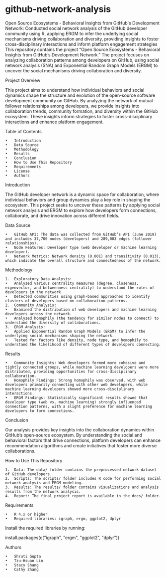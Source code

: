 # github-network-analysis
Open Source Ecosystems - Behavioral Insights from GitHub's Development Network: Conducted social network analysis of the GitHub developer community using R, applying ERGM to infer the underlying social mechanisms driving collaboration and diversity, providing insights to foster cross-disciplinary interactions and inform platform engagement strategies
This repository contains the project “Open Source Ecosystems - Behavioral Insights from GitHub’s Development Network.” The project focuses on analyzing collaboration patterns among developers on GitHub, using social network analysis (SNA) and Exponential Random Graph Models (ERGM) to uncover the social mechanisms driving collaboration and diversity.

Project Overview

This project aims to understand how individual behaviors and social dynamics shape the structure and evolution of the open-source software development community on GitHub. By analyzing the network of mutual follower relationships among developers, we provide insights into collaboration trends, community formation, and diversity within the GitHub ecosystem. These insights inform strategies to foster cross-disciplinary interactions and enhance platform engagement.

Table of Contents

	•	Introduction
	•	Data Source
	•	Methodology
	•	Results
	•	Conclusion
	•	How to Use This Repository
	•	Requirements
	•	License
	•	Authors

Introduction

The GitHub developer network is a dynamic space for collaboration, where individual behaviors and group dynamics play a key role in shaping the ecosystem. This project seeks to uncover these patterns by applying social network analysis and ERGM to explore how developers form connections, collaborate, and drive innovation across different fields.

Data Source

	•	GitHub API: The data was collected from GitHub’s API (June 2019) and includes 37,700 nodes (developers) and 289,003 edges (follower relationships).
	•	Node Features: Developer type (web developer or machine learning developer).
	•	Network Metrics: Network density (0.001) and transitivity (0.013), which indicate the overall structure and connectedness of the network.

Methodology

	1.	Exploratory Data Analysis:
	•	Analyzed various centrality measures (degree, closeness, eigenvector, and betweenness centrality) to understand the roles of developers in the network.
	•	Detected communities using graph-based approaches to identify clusters of developers based on collaboration patterns.
	2.	Community Analysis:
	•	Examined the distribution of web developers and machine learning developers across the network.
	•	Analyzed homophily (the tendency for similar nodes to connect) to understand the diversity of collaborations.
	3.	ERGM Analysis:
	•	Applied Exponential Random Graph Models (ERGM) to infer the underlying social mechanisms shaping the network.
	•	Tested for factors like density, node type, and homophily to understand the likelihood of different types of developers connecting.

Results

	•	Community Insights: Web developers formed more cohesive and tightly connected groups, while machine learning developers were more distributed, providing opportunities for cross-disciplinary collaboration.
	•	Homophily Findings: Strong homophily was observed, with web developers primarily connecting with other web developers, while machine learning developers showed more cross-disciplinary interactions.
	•	ERGM Findings: Statistically significant results showed that developer type (web vs. machine learning) strongly influenced connection patterns, with a slight preference for machine learning developers to form connections.

Conclusion

Our analysis provides key insights into the collaboration dynamics within GitHub’s open-source ecosystem. By understanding the social and behavioral factors that drive connections, platform developers can enhance recommendation algorithms and create initiatives that foster more diverse collaborations.

How to Use This Repository

	1.	Data: The data/ folder contains the preprocessed network dataset of GitHub developers.
	2.	Scripts: The scripts/ folder includes R code for performing social network analysis and ERGM modeling.
	3.	Results: The results/ folder contains visualizations and analysis results from the network analysis.
	4.	Report: The final project report is available in the docs/ folder.

Requirements

	•	R 4.x or higher
	•	Required libraries: igraph, ergm, ggplot2, dplyr

Install the required libraries by running:

install.packages(c("igraph", "ergm", "ggplot2", "dplyr"))


Authors

	•	Shruti Gupta
	•	Tzu-Hsuan Lin
	•	Stacy Shang
	•	Cathy Zhang
